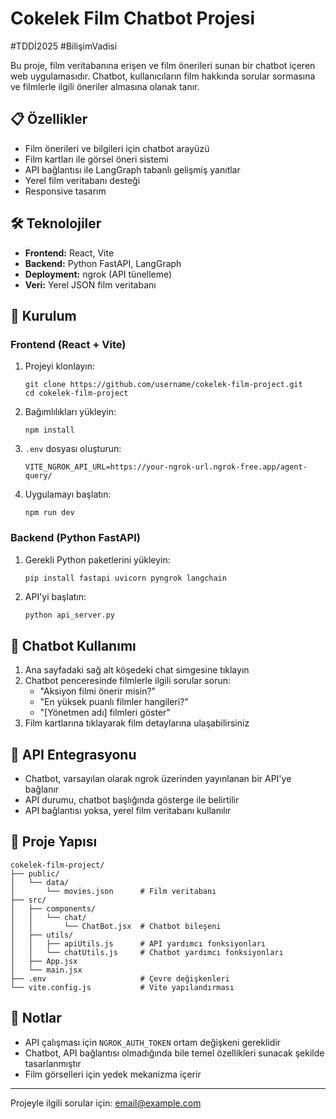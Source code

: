 # Cokelek Film Chatbot Projesi
#TDDİ2025 #BilişimVadisi


Bu proje, film veritabanına erişen ve film önerileri sunan bir chatbot içeren web uygulamasıdır. Chatbot, kullanıcıların film hakkında sorular sormasına ve filmlerle ilgili öneriler almasına olanak tanır.

## 📋 Özellikler

- Film önerileri ve bilgileri için chatbot arayüzü
- Film kartları ile görsel öneri sistemi
- API bağlantısı ile LangGraph tabanlı gelişmiş yanıtlar
- Yerel film veritabanı desteği
- Responsive tasarım

## 🛠️ Teknolojiler

- **Frontend:** React, Vite
- **Backend:** Python FastAPI, LangGraph
- **Deployment:** ngrok (API tünelleme)
- **Veri:** Yerel JSON film veritabanı

## 🚀 Kurulum

### Frontend (React + Vite)

1. Projeyi klonlayın:
   ```
   git clone https://github.com/username/cokelek-film-project.git
   cd cokelek-film-project
   ```

2. Bağımlılıkları yükleyin:
   ```
   npm install
   ```

3. `.env` dosyası oluşturun:
   ```
   VITE_NGROK_API_URL=https://your-ngrok-url.ngrok-free.app/agent-query/
   ```

4. Uygulamayı başlatın:
   ```
   npm run dev
   ```

### Backend (Python FastAPI)

1. Gerekli Python paketlerini yükleyin:
   ```
   pip install fastapi uvicorn pyngrok langchain
   ```

2. API'yi başlatın:
   ```python
   python api_server.py
   ```

## 💬 Chatbot Kullanımı

1. Ana sayfadaki sağ alt köşedeki chat simgesine tıklayın
2. Chatbot penceresinde filmlerle ilgili sorular sorun:
   - "Aksiyon filmi önerir misin?"
   - "En yüksek puanlı filmler hangileri?"
   - "[Yönetmen adı] filmleri göster"
3. Film kartlarına tıklayarak film detaylarına ulaşabilirsiniz

## 🔄 API Entegrasyonu

- Chatbot, varsayılan olarak ngrok üzerinden yayınlanan bir API'ye bağlanır
- API durumu, chatbot başlığında gösterge ile belirtilir
- API bağlantısı yoksa, yerel film veritabanı kullanılır

## 🧩 Proje Yapısı

```
cokelek-film-project/
├── public/
│   └── data/
│       └── movies.json      # Film veritabanı
├── src/
│   ├── components/
│   │   └── chat/
│   │       └── ChatBot.jsx  # Chatbot bileşeni
│   ├── utils/
│   │   ├── apiUtils.js      # API yardımcı fonksiyonları
│   │   └── chatUtils.js     # Chatbot yardımcı fonksiyonları
│   ├── App.jsx
│   └── main.jsx
├── .env                     # Çevre değişkenleri
└── vite.config.js           # Vite yapılandırması
```

## 📝 Notlar

- API çalışması için `NGROK_AUTH_TOKEN` ortam değişkeni gereklidir
- Chatbot, API bağlantısı olmadığında bile temel özellikleri sunacak şekilde tasarlanmıştır
- Film görselleri için yedek mekanizma içerir

---

Projeyle ilgili sorular için: [email@example.com](mailto:email@example.com)
